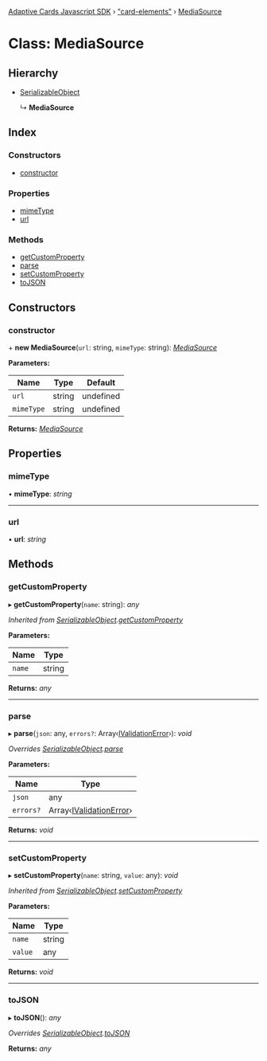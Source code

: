 [Adaptive Cards Javascript SDK](../README.md) › ["card-elements"](../modules/_card_elements_.md) › [MediaSource](_card_elements_.mediasource.md)

# Class: MediaSource

## Hierarchy

* [SerializableObject](_card_elements_.serializableobject.md)

  ↳ **MediaSource**

## Index

### Constructors

* [constructor](_card_elements_.mediasource.md#constructor)

### Properties

* [mimeType](_card_elements_.mediasource.md#mimetype)
* [url](_card_elements_.mediasource.md#url)

### Methods

* [getCustomProperty](_card_elements_.mediasource.md#getcustomproperty)
* [parse](_card_elements_.mediasource.md#parse)
* [setCustomProperty](_card_elements_.mediasource.md#setcustomproperty)
* [toJSON](_card_elements_.mediasource.md#tojson)

## Constructors

###  constructor

\+ **new MediaSource**(`url`: string, `mimeType`: string): *[MediaSource](_card_elements_.mediasource.md)*

**Parameters:**

Name | Type | Default |
------ | ------ | ------ |
`url` | string | undefined |
`mimeType` | string | undefined |

**Returns:** *[MediaSource](_card_elements_.mediasource.md)*

## Properties

###  mimeType

• **mimeType**: *string*

___

###  url

• **url**: *string*

## Methods

###  getCustomProperty

▸ **getCustomProperty**(`name`: string): *any*

*Inherited from [SerializableObject](_card_elements_.serializableobject.md).[getCustomProperty](_card_elements_.serializableobject.md#getcustomproperty)*

**Parameters:**

Name | Type |
------ | ------ |
`name` | string |

**Returns:** *any*

___

###  parse

▸ **parse**(`json`: any, `errors?`: Array‹[IValidationError](../interfaces/_host_config_.ivalidationerror.md)›): *void*

*Overrides [SerializableObject](_card_elements_.serializableobject.md).[parse](_card_elements_.serializableobject.md#parse)*

**Parameters:**

Name | Type |
------ | ------ |
`json` | any |
`errors?` | Array‹[IValidationError](../interfaces/_host_config_.ivalidationerror.md)› |

**Returns:** *void*

___

###  setCustomProperty

▸ **setCustomProperty**(`name`: string, `value`: any): *void*

*Inherited from [SerializableObject](_card_elements_.serializableobject.md).[setCustomProperty](_card_elements_.serializableobject.md#setcustomproperty)*

**Parameters:**

Name | Type |
------ | ------ |
`name` | string |
`value` | any |

**Returns:** *void*

___

###  toJSON

▸ **toJSON**(): *any*

*Overrides [SerializableObject](_card_elements_.serializableobject.md).[toJSON](_card_elements_.serializableobject.md#tojson)*

**Returns:** *any*
